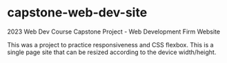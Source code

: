# capstone-web-dev-site
2023 Web Dev Course Capstone Project - Web Development Firm Website

This was a project to practice responsiveness and CSS flexbox. This is a single page site that can be resized according to the device width/height.
